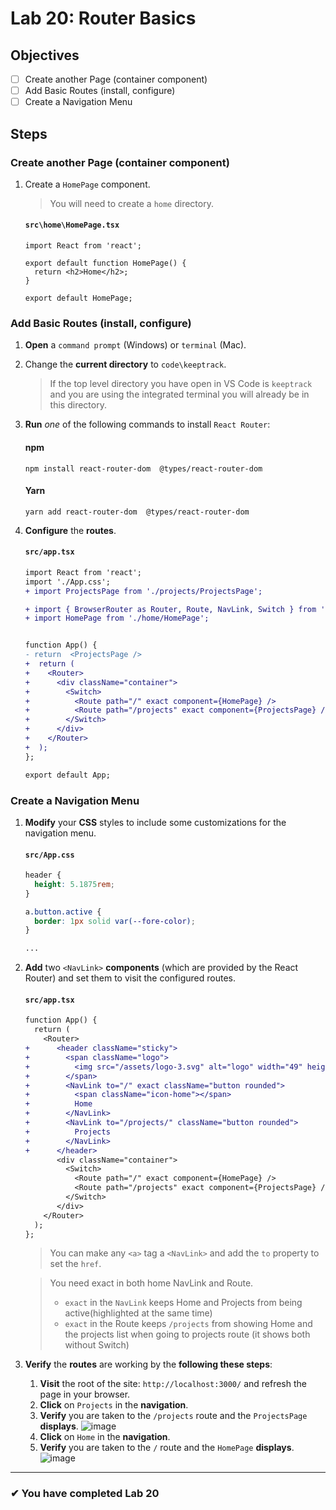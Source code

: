 # Lab 20: Router Basics

## Objectives

- [ ] Create another Page (container component)
- [ ] Add Basic Routes (install, configure)
- [ ] Create a Navigation Menu

## Steps

### Create another Page (container component)

1. Create a `HomePage` component.

   > You will need to create a `home` directory.

   #### `src\home\HomePage.tsx`

   ```tsx
   import React from 'react';

   export default function HomePage() {
     return <h2>Home</h2>;
   }

   export default HomePage;
   ```

### Add Basic Routes (install, configure)

1. **Open** a `command prompt` (Windows) or `terminal` (Mac).
1. Change the **current directory** to `code\keeptrack`.
   > If the top level directory you have open in VS Code is `keeptrack` and you are using the integrated terminal you will already be in this directory.
1. **Run** _one_ of the following commands to install `React Router`:
   #### npm
   ```shell
   npm install react-router-dom  @types/react-router-dom
   ```
   #### Yarn
   ```shell
   yarn add react-router-dom  @types/react-router-dom
   ```
1. **Configure** the **routes**.

   #### `src/app.tsx`

   ```diff
   import React from 'react';
   import './App.css';
   + import ProjectsPage from './projects/ProjectsPage';

   + import { BrowserRouter as Router, Route, NavLink, Switch } from 'react-router-dom';
   + import HomePage from './home/HomePage';


   function App() {
   - return  <ProjectsPage />
   +  return (
   +    <Router>
   +      <div className="container">
   +        <Switch>
   +          <Route path="/" exact component={HomePage} />
   +          <Route path="/projects" exact component={ProjectsPage} />
   +        </Switch>
   +      </div>
   +    </Router>
   +  );
   };

   export default App;
   ```

### Create a Navigation Menu

1. **Modify** your **CSS** styles to include some customizations for the navigation menu.

   #### `src/App.css`

   ```css
   header {
     height: 5.1875rem;
   }

   a.button.active {
     border: 1px solid var(--fore-color);
   }

   ...
   ```

2. **Add** two `<NavLink>` **components** (which are provided by the React Router) and set them to visit the configured routes.

   #### `src/app.tsx`

   ```diff
   function App() {
     return (
       <Router>
   +      <header className="sticky">
   +        <span className="logo">
   +          <img src="/assets/logo-3.svg" alt="logo" width="49" height="99" />
   +        </span>
   +        <NavLink to="/" exact className="button rounded">
   +          <span className="icon-home"></span>
   +          Home
   +        </NavLink>
   +        <NavLink to="/projects/" className="button rounded">
   +          Projects
   +        </NavLink>
   +      </header>
          <div className="container">
            <Switch>
              <Route path="/" exact component={HomePage} />
              <Route path="/projects" exact component={ProjectsPage} />
            </Switch>
          </div>
       </Router>
     );
   };
   ```

   > You can make any `<a>` tag a `<NavLink>` and add the `to` property to set the `href`.

   > You need exact in both home NavLink and Route.
   >
   > - `exact` in the `NavLink` keeps Home and Projects from being active(highlighted at the same time)
   > - `exact` in the Route keeps `/projects` from showing Home and the projects list when going to projects route (it shows both without Switch)

3. **Verify** the **routes** are working by the **following these steps**:

   1. **Visit** the root of the site: `http://localhost:3000/` and refresh the page in your browser.
   2. **Click** on `Projects` in the **navigation**.
   3. **Verify** you are taken to the `/projects` route and the `ProjectsPage` **displays**.
      ![image](https://user-images.githubusercontent.com/1474579/65077261-9d46cd80-d968-11e9-92fd-e5e9689f694c.png)
   4. **Click** on `Home` in the **navigation**.
   5. **Verify** you are taken to the `/` route and the `HomePage` **displays**.
      ![image](https://user-images.githubusercontent.com/1474579/65077364-c9fae500-d968-11e9-8af5-4caeb20e1b5a.png)

---

### &#10004; You have completed Lab 20
